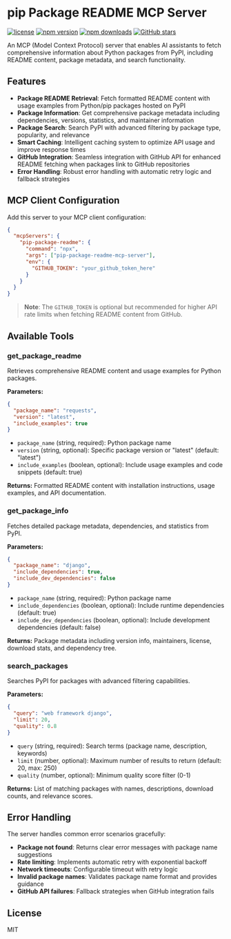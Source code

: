 # pip Package README MCP Server

[![license](https://img.shields.io/npm/l/pip-package-readme-mcp-server)](https://github.com/elchika-inc/pip-package-readme-mcp-server/blob/main/LICENSE)
[![npm version](https://img.shields.io/npm/v/pip-package-readme-mcp-server)](https://www.npmjs.com/package/pip-package-readme-mcp-server)
[![npm downloads](https://img.shields.io/npm/dm/pip-package-readme-mcp-server)](https://www.npmjs.com/package/pip-package-readme-mcp-server)
[![GitHub stars](https://img.shields.io/github/stars/elchika-inc/pip-package-readme-mcp-server)](https://github.com/elchika-inc/pip-package-readme-mcp-server)

An MCP (Model Context Protocol) server that enables AI assistants to fetch comprehensive information about Python packages from PyPI, including README content, package metadata, and search functionality.

## Features

- **Package README Retrieval**: Fetch formatted README content with usage examples from Python/pip packages hosted on PyPI
- **Package Information**: Get comprehensive package metadata including dependencies, versions, statistics, and maintainer information
- **Package Search**: Search PyPI with advanced filtering by package type, popularity, and relevance
- **Smart Caching**: Intelligent caching system to optimize API usage and improve response times
- **GitHub Integration**: Seamless integration with GitHub API for enhanced README fetching when packages link to GitHub repositories
- **Error Handling**: Robust error handling with automatic retry logic and fallback strategies

## MCP Client Configuration

Add this server to your MCP client configuration:

```json
{
  "mcpServers": {
    "pip-package-readme": {
      "command": "npx",
      "args": ["pip-package-readme-mcp-server"],
      "env": {
        "GITHUB_TOKEN": "your_github_token_here"
      }
    }
  }
}
```

> **Note**: The `GITHUB_TOKEN` is optional but recommended for higher API rate limits when fetching README content from GitHub.

## Available Tools

### get_package_readme

Retrieves comprehensive README content and usage examples for Python packages.

**Parameters:**
```json
{
  "package_name": "requests",
  "version": "latest",
  "include_examples": true
}
```

- `package_name` (string, required): Python package name
- `version` (string, optional): Specific package version or "latest" (default: "latest")
- `include_examples` (boolean, optional): Include usage examples and code snippets (default: true)

**Returns:** Formatted README content with installation instructions, usage examples, and API documentation.

### get_package_info

Fetches detailed package metadata, dependencies, and statistics from PyPI.

**Parameters:**
```json
{
  "package_name": "django",
  "include_dependencies": true,
  "include_dev_dependencies": false
}
```

- `package_name` (string, required): Python package name
- `include_dependencies` (boolean, optional): Include runtime dependencies (default: true)
- `include_dev_dependencies` (boolean, optional): Include development dependencies (default: false)

**Returns:** Package metadata including version info, maintainers, license, download stats, and dependency tree.

### search_packages

Searches PyPI for packages with advanced filtering capabilities.

**Parameters:**
```json
{
  "query": "web framework django",
  "limit": 20,
  "quality": 0.8
}
```

- `query` (string, required): Search terms (package name, description, keywords)
- `limit` (number, optional): Maximum number of results to return (default: 20, max: 250)
- `quality` (number, optional): Minimum quality score filter (0-1)

**Returns:** List of matching packages with names, descriptions, download counts, and relevance scores.

## Error Handling

The server handles common error scenarios gracefully:

- **Package not found**: Returns clear error messages with package name suggestions
- **Rate limiting**: Implements automatic retry with exponential backoff
- **Network timeouts**: Configurable timeout with retry logic
- **Invalid package names**: Validates package name format and provides guidance
- **GitHub API failures**: Fallback strategies when GitHub integration fails

## License

MIT